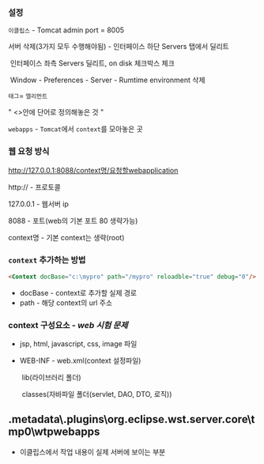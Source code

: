 ### 설정

`이클립스` - Tomcat admin port = 8005

서버 삭제(3가지 모두 수행해야됨) - 인터페이스 하단 Servers 탭에서 딜리트

​															 인터페이스 좌측 Servers 딜리트, on disk 체크박스 체크

​															 Window - Preferences - Server - Rumtime environment 삭제 



`태그`= `엘리먼트`

" <>안에 단어로 정의해놓은 것 "

`webapps` - `Tomcat`에서 `context`를 모아놓은 곳



### 웹 요청 방식

http://127.0.0.1:8088/context명/요청할webapplication

http://				 - 프로토콜

127.0.0.1			- 웹서버 ip

8088					- 포트(web의 기본 포트 80 생략가능)

context명			- 기본 context는 생략(root)



### `context` 추가하는 방법

```html
<Context docBase="c:\mypro" path="/mypro" reloadble="true" debug="0"/>
```

- docBase - context로 추가할 실제 경로
- path - 해당 context의 url 주소



### context 구성요소 - *web 시험 문제*

- jsp, html, javascript, css, image 파일

- WEB-INF - web.xml(context 설정파일)

  ​					lib(라이브러리 폴더)

  ​					classes(자바파일 폴더(servlet, DAO, DTO, 로직))



## .metadata\\.plugins\org.eclipse.wst.server.core\tmp0\wtpwebapps

- 이클립스에서 작업 내용이 실제 서버에 보이는 부분

